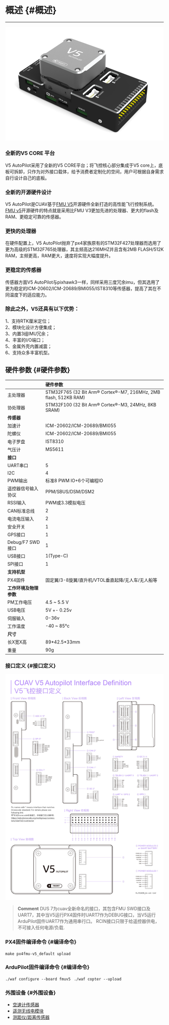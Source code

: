 # 概述 {#概述}

---
![V5 AutoPilot](../assets/flight-controller/v5-autopilot/v5-autopilot.png)

### 全新的V5 CORE 平台

V5 AutoPilot采用了全新的V5 CORE平台；将飞控核心部分集成于V5 core上，底板可拆卸，只作为对外接口载体，给予消费者定制化的空间，用户可根据自身需求自行设计自己的底板。

### 全新的开源硬件设计

V5 AutoPilot是CUAV基于[FMU V5](https://docs.px4.io/en/flight_controller/pixhawk_series.html)开源硬件全新打造的高性能飞行控制系统。[FMU v5](https://docs.px4.io/en/flight_controller/pixhawk_series.html)开源硬件的特点就是采用比FMU V3更加先进的处理器、更大的flash及RAM、更稳定可靠的传感器。

### 更快的处理器

在硬件配置上，V5 AutoPilot抛弃了px4家族原有的STM32F427处理器而选用了更为高级的STM32F765处理器，其主频高达216MHZ并且含有2MB FLASH/512K RAM，主频更高，RAM更大，速度将实现大幅度提升。

### 更稳定的传感器

传感器方面V5 AutoPilot与pixhawk3一样，同样采用三度冗余imu，但其选用了更为稳定的ICM-20602/ICM-20689/BMI055/IST8310等传感器，提高了其在不同温度下的适应能力。

### 除此之外，V5还具有以下优势：

1、支持RTK厘米定位；  
2、模块化设计方便集成；  
3、内置3组IMU冗余；  
4、丰富的I/O端口；  
5、金属外壳内置减震；  
6、支持众多丰富机型。

## 硬件参数 {#硬件参数}

|  | **硬件参数** |
| :--- | :--- |
| 主处理器 | STM32F765  \(32 Bit Arm® Cortex®-M7, 216MHz, 2MB flash, 512KB RAM\) |
| 协处理器 | STM32F100 \(32 Bit Arm® Cortex®-M3, 24MHz, 8KB SRAM\) |
| **传感器** |  |
| 加速计 | ICM-20602/ICM-20689/BMI055 |
| 陀螺仪 | ICM-20602/ICM-20689/BMI055 |
| 电子罗盘 | IST8310 |
| 气压计 | MS5611 |
| **接口** |  |
| UART串口 | 5 |
| I2C | 4 |
| PWM输出 | 标准8 PWM IO+6个可编程IO |
| 遥控器信号输入协议 | PPM/SBUS/DSM/DSM2 |
| RSSI输入 | PWM或3.3模拟电压 |
| CAN标准总线 | 2 |
| 电流电压输入 | 2 |
| 安全开关 | 1 |
| GPS接口 | 1 |
| Debug/F7 SWD接口 | 1 |
| USB接口 | 1\(Type-C\) |
| SPI接口 | 1 |
| **支持机型** |  |
| PX4固件 | 固定翼/3-8旋翼/直升机/VTOL垂直起降/无人车/无人船等 |
| **工作环境及物理参数** |  |
| PM工作电压 | 4.5 ~ 5.5 V |
| USB电压 | 5V +- 0.25v |
| 伺服输入 | 0-36v |
| 工作温度 | -40 ~ 85°c |
| **尺寸** |  |
| 长X宽X高 | 89\*42.5\*33mm |
| 重量 | 90g |

### 接口定义 {#接口定义}

![V5 pinouts](../assets/flight-controller/v5-autopilot/v5-pinouts.jpg)
> **Comment** DUS 7为cuav全新命名的接口，其包含FMU SWD接口及UART7，其中当V5运行PX4固件时UART7作为DEBUG接口，当V5运行ArduPilot固件UART7作为通用串行口。
RCIN接口只限于给遥控器供电，不可接入任何电源/负载.

### PX4固件编译命令 {#编译命令}

`make px4fmu-v5_default upload`
### ArduPilot固件编译命令 {#编译命令}
`./waf configure --board fmuv5 `
`./waf copter --upload`
### 外围设备 {#外围设备}

* [空速计传感器](http://doc.cuav.net/tutorial/plane/optional-hardware/airspeed.html)
* [遥测无线电模块](http://doc.cuav.net/tutorial/plane/optional-hardware/radio.html)
* [测距仪/距离传感器 ](http://doc.cuav.net/tutorial/copter/optional-hardware/rangefinders/rangefinders.html)






